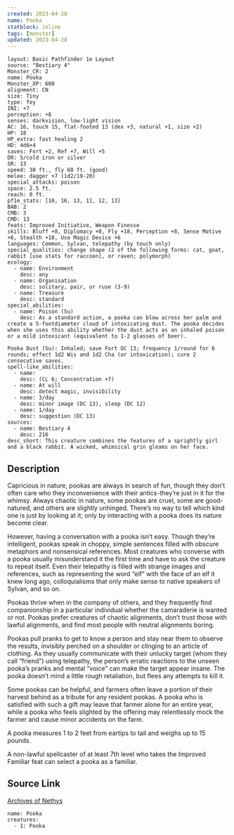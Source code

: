 ```yaml
---
created: 2023-04-28
name: Pooka
statblock: inline
tags: [monster]
updated: 2023-04-28
---
```

```statblock
layout: Basic Pathfinder 1e Layout
source: "Bestiary 4"
Monster_CR: 2
name: Pooka
Monster_XP: 600
alignment: CN
size: Tiny
type: fey
INI: +7
perception: +8
senses: darkvision, low-light vision
AC: 16, touch 15, flat-footed 13 (dex +3, natural +1, size +2)
HP: 18
HP_extra: fast healing 2
HD: 4d6+4
saves: Fort +2, Ref +7, Will +5
DR: 5/cold iron or silver
SR: 13
speed: 30 ft., fly 60 ft. (good)
melee: dagger +7 (1d2/19-20)
special_attacks: poison
space: 2.5 ft.
reach: 0 ft.
pf1e_stats: [10, 16, 13, 11, 12, 13]
BAB: 2
CMB: 3
CMD: 13
feats: Improved Initiative, Weapon Finesse
skills: Bluff +8, Diplomacy +8, Fly +18, Perception +8, Sense Motive +6, Stealth +18, Use Magic Device +6
languages: Common, Sylvan, telepathy (by touch only)
special_qualities: change shape (2 of the following forms: cat, goat, rabbit [use stats for raccoon], or raven; polymorph)
ecology:
  - name: Environment
    desc: any
  - name: Organisation
    desc: solitary, pair, or ruse (3-9)
  - name: Treasure
    desc: standard
special_abilities:
  - name: Poison (Su)
    desc: As a standard action, a pooka can blow across her palm and create a 5-footdiameter cloud of intoxicating dust. The pooka decides when she uses this ability whether the dust acts as an inhaled poison or a mild intoxicant (equivalent to 1-2 glasses of beer).

Pooka Dust (Su): Inhaled; save Fort DC 13; frequency 1/round for 6 rounds; effect 1d2 Wis and 1d2 Cha (or intoxication); cure 2 consecutive saves.
spell-like_abilities:
  - name:
    desc: (CL 6; Concentration +7)
  - name: At will
    desc: detect magic, invisibility
  - name: 3/day
    desc: minor image (DC 13), sleep (DC 12)
  - name: 1/day
    desc: suggestion (DC 13)
sources:
  - name: Bestiary 4
    desc: 216
desc_short: This creature combines the features of a sprightly girl and a black rabbit. A wicked, whimsical grin gleams on her face.
```
## Description
Capricious in nature, pookas are always in search of fun, though they don’t often care who they inconvenience with their antics-they’re just in it for the whimsy. Always chaotic in nature, some pookas are cruel, some are good-natured, and others are slightly unhinged. There’s no way to tell which kind one is just by looking at it; only by interacting with a pooka does its nature become clear.

However, having a conversation with a pooka isn’t easy. Though they’re intelligent, pookas speak in choppy, simple sentences filled with obscure metaphors and nonsensical references. Most creatures who converse with a pooka usually misunderstand it the first time and have to ask the creature to repeat itself. Even their telepathy is filled with strange images and references, such as representing the word “elf” with the face of an elf it knew long ago, colloquialisms that only make sense to native speakers of Sylvan, and so on.

Pookas thrive when in the company of others, and they frequently find companionship in a particular individual whether the camaraderie is wanted or not. Pookas prefer creatures of chaotic alignments, don’t trust those with lawful alignments, and find most people with neutral alignments boring.

Pookas pull pranks to get to know a person and stay near them to observe the results, invisibly perched on a shoulder or clinging to an article of clothing. As they usually communicate with their unlucky target (whom they call “friend”) using telepathy, the person’s erratic reactions to the unseen pooka’s pranks and mental “voice” can make the target appear insane. The pooka doesn’t mind a little rough retaliation, but flees any attempts to kill it.

Some pookas can be helpful, and farmers often leave a portion of their harvest behind as a tribute for any resident pookas. A pooka who is satisfied with such a gift may leave that farmer alone for an entire year, while a pooka who feels slighted by the offering may relentlessly mock the farmer and cause minor accidents on the farm.

A pooka measures 1 to 2 feet from eartips to tail and weighs up to 15 pounds.

A non-lawful spellcaster of at least 7th level who takes the Improved Familiar feat can select a pooka as a familiar.
## Source Link
[Archives of Nethys](https://aonprd.com/MonsterDisplay.aspx?ItemName=Pooka)
```encounter-table
name: Pooka
creatures:
  - 1: Pooka
```
